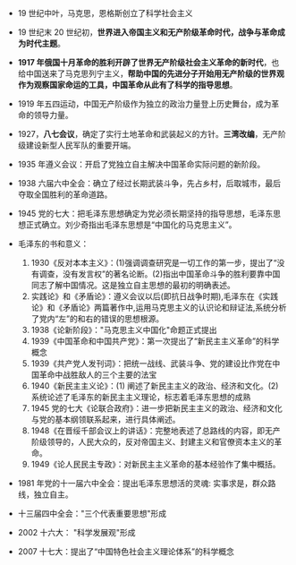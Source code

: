 - 19 世纪中叶，马克思，恩格斯创立了科学社会主义
- 19 世纪末 20 世纪初，**世界进入帝国主义和无产阶级革命时代，战争与革命成为时代主题**。
- **1917 年俄国十月革命的胜利开辟了世界无产阶级社会主义革命的新时代**，也给中国送来了马克思列宁主义，**帮助中国的先进分子开始用无产阶级的世界观作为观察国家命运的工具，中国革命从此有了科学的指导思想**。
- 1919 年五四运动，中国无产阶级作为独立的政治力量登上历史舞台，成为革命的领导力量。
- 1927，**八七会议**，确定了实行土地革命和武装起义的方针。**三湾改编**，无产阶级建设新型人民军队的重要开端。
- 1935 年遵义会议：开启了党独立自主解决中国革命实际问题的新阶段。
- 1938 六届六中全会：确立了经过长期武装斗争，先占乡村，后取城市，最后夺取全国胜利的革命道路。
- 1945 党的七大：把毛泽东思想确定为党必须长期坚持的指导思想，毛泽东思想正式确立。刘少奇指出毛泽东思想是“中国化的马克思主义”。
- 毛泽东的书和意义：

  1. 1930《反对本本主义》：(1)强调调查研究是一切工作的第一步，提出了“没有调查，没有发言权”的著名论断。(2)指出中国革命斗争的胜利要靠中国同志了解中国情况。这是独立自主思想的最初的明确表述。
  2. 实践论》和《矛盾论》：遵义会议以后(即抗日战争时期),毛泽东在《实践论》和《矛盾论》两篇著作中,运用马克思主义的认识论和辩证法,系统分析了党内“左”的和右的错误的思想根源。
  3. 1938《论新阶段》："马克思主义中国化"命题正式提出
  4. 1939《中国革命和中国共产党》：第一次提出了“新民主主义革命”的科学概念
  5. 1939《共产党人发刊词》：把统一战线、武装斗争、党的建设比作党在中国革命中战胜敌人的三个主要的法宝
  6. 1940《新民主主义论》：(1) 阐述了新民主主义的政治、经济和文化。(2) 系统论述了毛泽东的新民主主义理论，标志着毛泽东思想的成熟
  7. 1945 党的七大《论联合政府》：进一步把新民主主义的政治、经济和文化与党的基本纲领联系起来，进行具体阐述。
  8. 1948《在晋绥千部会议上的讲话》：完整地表述了总路线的内容，即无产阶级领导的，人民大众的，反对帝国主义、封建主义和官僚资本主义的革命。
  9. 1949《论人民民主专政》：对新民主主义革命的基本经验作了集中概括。

- 1981 年党的十一届六中全会：提出毛泽东思想活的灵魂: 实事求是，群众路线，独立自主。
- 十三届四中全会："三个代表重要思想"形成
- 2002 十六大： "科学发展观"形成
- 2007 十七大：提出了“中国特色社会主义理论体系”的科学概念

